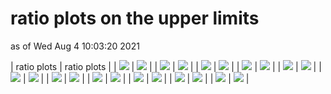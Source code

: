 # ratio plots on the upper limits
as of Wed Aug  4 10:03:20 2021

| ratio plots | ratio plots |
| <img src="https://smodels.github.io/ratioplots/bestSR_CMS-SUS-19-006_T1.png?36064200" /> | <img src="https://smodels.github.io/ratioplots/bestSR_CMS-SUS-19-006_T1bbbb.png?36064200" /> |
| <img src="https://smodels.github.io/ratioplots/bestSR_CMS-SUS-19-006_T1tttt.png?36064200" /> | <img src="https://smodels.github.io/ratioplots/bestSR_CMS-SUS-19-006_T1ttttoff.png?36064200" /> |
| <img src="https://smodels.github.io/ratioplots/bestSR_CMS-SUS-19-006_T2.png?36064200" /> | <img src="https://smodels.github.io/ratioplots/bestSR_CMS-SUS-19-006_T2tt.png?36064200" /> |
| <img src="https://smodels.github.io/ratioplots/bestSR_CMS-SUS-19-006_T2ttoff.png?36064200" /> | <img src="https://smodels.github.io/ratioplots/ratios_CMS-SUS-19-006_T1.png?36064200" /> |
| <img src="https://smodels.github.io/ratioplots/ratios_CMS-SUS-19-006_T1bbbb.png?36064200" /> | <img src="https://smodels.github.io/ratioplots/ratios_CMS-SUS-19-006_T1tttt.png?36064200" /> |
| <img src="https://smodels.github.io/ratioplots/ratios_CMS-SUS-19-006_T1ttttoff.png?36064200" /> | <img src="https://smodels.github.io/ratioplots/ratios_CMS-SUS-19-006_T2.png?36064200" /> |
| <img src="https://smodels.github.io/ratioplots/ratios_CMS-SUS-19-006_T2bb.png?36064200" /> | <img src="https://smodels.github.io/ratioplots/ratios_CMS-SUS-19-006_T2tt.png?36064200" /> |
| <img src="https://smodels.github.io/ratioplots/ratios_CMS-SUS-19-006_T2ttoff.png?36064200" /> | <img src="https://smodels.github.io/ratioplots/ratios_MA5_CMS-SUS-19-006-ma5_T1.png?36064200" /> |
| <img src="https://smodels.github.io/ratioplots/ratios_MA5_CMS-SUS-19-006-ma5_T1bbbb.png?36064200" /> | <img src="https://smodels.github.io/ratioplots/ratios_MA5_CMS-SUS-19-006-ma5_T1tttt.png?36064200" /> |
| <img src="https://smodels.github.io/ratioplots/ratios_MA5_CMS-SUS-19-006-ma5_T1ttttoff.png?36064200" /> | <img src="https://smodels.github.io/ratioplots/ratios_MA5_CMS-SUS-19-006-ma5_T2.png?36064200" /> |
| <img src="https://smodels.github.io/ratioplots/ratios_MA5_CMS-SUS-19-006-ma5_T2bb.png?36064200" /> | <img src="https://smodels.github.io/ratioplots/ratios_MA5_CMS-SUS-19-006-ma5_T2tt.png?36064200" /> |
